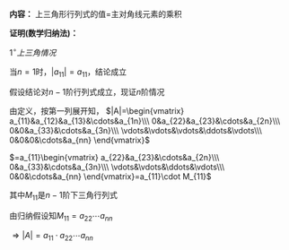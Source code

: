 **内容：**
上三角形行列式的值$=$主对角线元素的乘积

**证明(数学归纳法)：**

$1^\circ 上三角情况$

当$n=1$时，$|a_{11}|=a_{11}$，结论成立

假设结论对$n-1$阶行列式成立，现证$n$阶情况

由定义，按第一列展开知，
$|A|=\begin{vmatrix}
a_{11}&a_{12}&a_{13}&\cdots&a_{1n}\\\ 
0&a_{22}&a_{23}&\cdots&a_{2n}\\\ 
0&0&a_{33}&\cdots&a_{3n}\\\ 
\vdots&\vdots&\vdots&\ddots&\vdots\\\ 
0&0&0&\cdots&a_{nn}
\end{vmatrix}$

$=a_{11}\begin{vmatrix}
a_{22}&a_{23}&\cdots&a_{2n}\\\ 
0&a_{33}&\cdots&a_{3n}\\\ 
\vdots&\vdots&\ddots&\vdots\\\ 
0&0&\cdots&a_{nn}
\end{vmatrix}=a_{11}\cdot M_{11}$

其中$M_{11}$是$n-1$阶下三角行列式

由归纳假设知$M_{11}=a_{22}\cdots a_{nn}$

$\Rightarrow |A|=a_{11}\cdot a_{22}\cdots a_{nn}$

